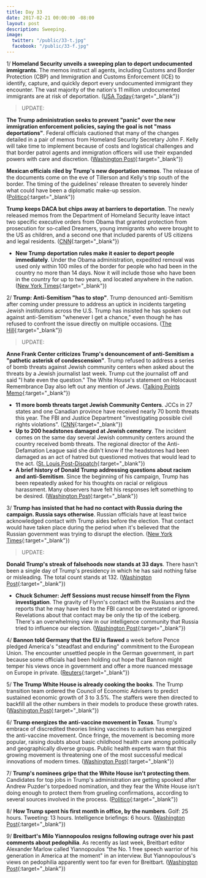 ```yaml
---
title: Day 33
date: 2017-02-21 00:00:00 -08:00
layout: post
description: Sweeping.
image:
  twitter: "/public/33-t.jpg"
  facebook: "/public/33-f.jpg"
---
```


1/ **Homeland Security unveils a sweeping plan to deport undocumented immigrants**. The memos instruct all agents, including Customs and Border Protection (CBP) and Immigration and Customs Enforcement (ICE) to identify, capture, and quickly deport every undocumented immigrant they encounter. The vast majority of the nation's 11 million undocumented immigrants are at risk of deportation. ([USA Today](http://www.usatoday.com/story/news/nation/2017/02/21/donald-trump-homeland-security-issues-deportation-memos/98190192/){:target="_blank"})

> UPDATE:
>
**The Trump administration seeks to prevent "panic" over the new immigration enforcement policies, saying the goal is not "mass deportations"**. Federal officials cautioned that many of the changes detailed in a pair of memos from Homeland Security Secretary John F. Kelly will take time to implement because of costs and logistical challenges and that border patrol agents and immigration officers will use their expanded powers with care and discretion. ([Washington Post](https://www.washingtonpost.com/politics/trump-administration-seeks-to-prevent-panic-over-new-immigration-enforcement-policies/2017/02/21/a2a695a8-f847-11e6-bf01-d47f8cf9b643_story.html){:target="_blank"})
>
**Mexican officials riled by Trump's new deportation memos**. The release of the documents come on the eve of Tillerson and Kelly's trip south of the border. The timing of the guidelines' release threaten to severely hinder what could have been a diplomatic make-up session. ([Politico](http://www.politico.com/story/2017/02/mexico-reaction-trump-deportation-235235){:target="_blank"})
>
**Trump keeps DACA but chips away at barriers to deportation**. The newly released memos from the Department of Homeland Security leave intact two specific executive orders from Obama that granted protection from prosecution for so-called Dreamers, young immigrants who were brought to the US as children, and a second one that included parents of US citizens and legal residents. ([CNN](http://www.cnn.com/2017/02/21/politics/daca-dreamers-donald-trump-both-ways/index.html){:target="_blank"})
>

* **New Trump deportation rules make it easier to deport people immediately**. Under the Obama administration, expedited removal was used only within 100 miles of the border for people who had been in the country no more than 14 days. Now it will include those who have been in the country for up to two years, and located anywhere in the nation. ([New York Times](https://www.nytimes.com/2017/02/21/us/politics/dhs-immigration-trump.html){:target="_blank"})

2/ **Trump: Anti-Semitism "has to stop"**. Trump denounced anti-Semitism after coming under pressure to address an uptick in incidents targeting Jewish institutions across the U.S. Trump has insisted he has spoken out against anti-Semitism "whenever I get a chance," even though he has refused to confront the issue directly on multiple occasions. ([The Hill](http://thehill.com/homenews/administration/320412-trump-anti-semitism-has-to-stop){:target="_blank"})

> UPDATE:
>
**Anne Frank Center criticizes Trump's denouncement of anti-Semitism a "pathetic asterisk of condescension"**. Trump refused to address a series of bomb threats against Jewish community centers when asked about the threats by a Jewish journalist last week. Trump cut the journalist off and said "I hate even the question." The White House's statement on Holocaust Remembrance Day also left out any mention of Jews. ([Talking Points Memo](http://talkingpointsmemo.com/livewire/anne-frank-center-trump-response){:target="_blank"})
>

* **11 more bomb threats target Jewish Community Centers**. JCCs in 27 states and one Canadian province have received nearly 70 bomb threats this year. The FBI and Justice Department "investigating possible civil rights violations". ([CNN](http://www.cnn.com/2017/02/16/living/jcc-bomb-threats-anti-semitism/){:target="_blank"})
* **Up to 200 headstones damaged at Jewish cemetery**. The incident comes on the same day several Jewish community centers around the country received bomb threats. The regional director of the Anti-Defamation League said she didn't know if the headstones had been damaged as an act of hatred but questioned motives that would lead to the act. ([St. Louis Post-Dispatch](http://www.stltoday.com/news/local/crime-and-courts/university-city-police-investigate-damage-to-headstones-at-jewish-cemetery/article_bafef56a-6ef2-5f90-a327-0ba7fa11e50b.html){:target="_blank"})
* **A brief history of Donald Trump addressing questions about racism and anti-Semitism**. Since the beginning of his campaign, Trump has been repeatedly asked for his thoughts on racial or religious harassment. Many observers have felt his responses left something to be desired. ([Washington Post](https://www.washingtonpost.com/news/politics/wp/2017/02/17/a-brief-history-of-donald-trump-addressing-questions-about-racism-and-anti-semitism/){:target="_blank"})

3/ **Trump has insisted that he had no contact with Russia during the campaign. Russia says otherwise**. Russian officials have at least twice acknowledged contact with Trump aides before the election. That contact would have taken place during the period when it's believed that the Russian government was trying to disrupt the election. ([New York Times](https://www.nytimes.com/2017/02/20/us/politics/donald-trump-russia.html){:target="_blank"})

> UPDATE:
>
**Donald Trump's streak of falsehoods now stands at 33 days**. There hasn't been a single day of Trump's presidency in which he has said nothing false or misleading. The total count stands at 132. ([Washington Post](https://www.washingtonpost.com/news/the-fix/wp/2017/02/21/donald-trumps-unbroken-streak-of-falsehoods-now-stands-at-33-days/){:target="_blank"})

* **Chuck Schumer: Jeff Sessions must recuse himself from the Flynn investigation**. The gravity of Flynn's contact with the Russians and the reports that he may have lied to the FBI cannot be overstated or ignored. Revelations about that contact may be only the tip of the iceberg. There's an overwhelming view in our intelligence community that Russia tried to influence our election. ([Washington Post](https://www.washingtonpost.com/opinions/chuck-schumer-jeff-sessions-must-recuse-himself-from-the-flynn-investigation/2017/02/21/ddecef5c-f556-11e6-8d72-263470bf0401_story.html){:target="_blank"})

4/ **Bannon told Germany that the EU is flawed** a week before Pence pledged America's "steadfast and enduring" commitment to the European Union. The encounter unsettled people in the German government, in part because some officials had been holding out hope that Bannon might temper his views once in government and offer a more nuanced message on Europe in private. ([Reuters](http://www.reuters.com/article/us-europe-trump-idUSKBN1601DS){:target="_blank"})

5/ **The Trump White House is already cooking the books**. The Trump transition team ordered the Council of Economic Advisers to predict sustained economic growth of 3 to 3.5%. The staffers were then directed to backfill all the other numbers in their models to produce these growth rates. ([Washington Post](https://www.washingtonpost.com/opinions/the-trump-team-is-already-cooking-the-books/2017/02/20/a793961e-f7b2-11e6-be05-1a3817ac21a5_story.html){:target="_blank"})

6/ **Trump energizes the anti-vaccine movement in Texas**. Trump's embrace of discredited theories linking vaccines to autism has energized the anti-vaccine movement. Once fringe, the movement is becoming more popular, raising doubts about basic childhood health care among politically and geographically diverse groups. Public health experts warn that this growing movement is threatening one of the most successful medical innovations of modern times. ([Washington Post](https://www.washingtonpost.com/national/health-science/trump-energizes-the-anti-vaccine-movement-in-texas/2017/02/20/795bd3ae-ef08-11e6-b4ff-ac2cf509efe5_story.html){:target="_blank"})

7/ **Trump's nominees gripe that the White House isn't protecting them**. Candidates for top jobs in Trump's administration are getting spooked after Andrew Puzder's torpedoed nomination, and they fear the White House isn't doing enough to protect them from grueling confirmations, according to several sources involved in the process. ([Politico](http://www.politico.com/story/2017/02/trump-nominees-confirmation-cabinet-235157){:target="_blank"})

8/ **How Trump spent his first month in office, by the numbers**. Golf: 25 hours. Tweeting: 13 hours. Intelligence briefings: 6 hours. ([Washington Post](https://www.washingtonpost.com/news/politics/wp/2017/02/21/how-donald-trump-spent-his-first-month-in-office-by-the-numbers/){:target="_blank"})

9/ **Breitbart's Milo Yiannopoulos resigns following outrage over his past comments about pedophilia**. As recently as last week, Breitbart editor Alexander Marlow called Yiannopoulos "the No. 1 free speech warrior of his generation in America at the moment" in an interview. But Yiannopoulous's views on pedophilia apparently went too far even for Breitbart. ([Washington Post](https://www.washingtonpost.com/lifestyle/style/milo-yiannopoulos-resigns-from-breitbart-news/2017/02/21/0217c128-f7cc-11e6-be05-1a3817ac21a5_story.html){:target="_blank"})